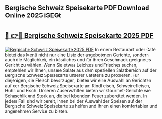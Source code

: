 ## Bergische Schweiz Speisekarte PDF Download Online 2025 iSEGt

# <h2><a href="http://gc72fy2.nevu.top/?p=Bergische+Schweiz+Speisekarte">🔗 👉🔴 Bergische Schweiz Speisekarte 2025 PDF</a></h2>

[![Bergische Schweiz Speisekarte 2025 PDF](https://i.imgur.com/dBaPXMq.png)](http://gc72fy2.nevu.top/?p=Bergische+Schweiz+Speisekarte)
In einem Restaurant oder Café bietet das Menü nicht nur eine Liste der angebotenen Gerichte, sondern auch die Möglichkeit, ein köstliches und für Ihren Geschmack geeignetes Gericht zu wählen. Wenn Sie etwas Leichtes und Frisches suchen, empfehlen wir Ihnen, unsere Salate aus dem speziellen Salatbereich auf der Bergische Schweiz Speisekarte unserer Cafeteria zu probieren. Für diejenigen, die Fleisch bevorzugen, bieten wir eine Auswahl an Gerichten auf der Bergische Schweiz Speisekarte an: Rindfleisch, Schweinefleisch, Huhn und Fisch. Unseren Auserwählten bieten wir Gourmet-Gerichte wie Schaschlik und Steak an, die bei lebendem Feuer zubereitet werden. In jedem Fall sind wir bereit, Ihnen bei der Auswahl der Speisen auf der Bergische Schweiz Speisekarte zu helfen und Ihnen einen komfortablen und angenehmen Service zu bieten.
